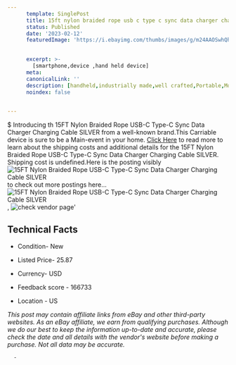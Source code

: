 ```yaml
---
      template: SinglePost
      title: 15ft nylon braided rope usb c type c sync data charger charging cable silver
      status: Published
      date: '2023-02-12'
      featuredImage: 'https://i.ebayimg.com/thumbs/images/g/m24AAOSwhQhY3VAE/s-l225.jpg'
       

      excerpt: >-
        [smartphone,device ,hand held device]
      meta:
      canonicalLink: ''
      description: [handheld,industrially made,well crafted,Portable,Mobile,Compact,Convenient,Lightweight,Maneuverable,Man-portable,Miniature,Carriable,Hand-held,Light,Holdable,Transportable,Mobile device,Pocket-sized,On-the-go,Wireless,Cordless,Compact size,Convenient size, smartphone,device ,hand held device]
      noindex: false
      

---
```

$
      Introducing th 15FT Nylon Braided Rope USB-C Type-C Sync Data Charger Charging Cable SILVER from a well-known brand.This Carriable device  is sure to be a Main-event in your home. [Click Here](https://www.ebay.com/itm/391741836344?hash=item5b35a20c38%3Ag%3Am24AAOSwhQhY3VAE&mkevt=1&mkcid=1&mkrid=711-53200-19255-0&campid=%253CePNCampaignId%253E&customid=%253CreferenceId%253E&toolid=10049) to read more to learn about the shipping costs and additional details for the 15FT Nylon Braided Rope USB-C Type-C Sync Data Charger Charging Cable SILVER. Shipping cost is undefined.Here is the posting visibly ![15FT Nylon Braided Rope USB-C Type-C Sync Data Charger Charging Cable SILVER](https://i.ebayimg.com/thumbs/images/g/m24AAOSwhQhY3VAE/s-l225.jpg) to check out more postings here... ![15FT Nylon Braided Rope USB-C Type-C Sync Data Charger Charging Cable SILVER](https://i.ebayimg.com/images/g/m24AAOSwhQhY3VAE/s-l960.jpg), ![check vendor page]()'

      

 ## Technical Facts 



     
      

 - Condition- New 


      

 - Listed Price- 25.87 


      

 - Currency- USD 


      

 - Feedback score - 166733 


      

 - Location - US 


      
      

 *_This post may contain affiliate links from eBay and other third-party websites. As an eBay affiliate, we earn from qualifying purchases. Although we do our best to keep the information up-to-date and accurate, please check the date and all details with the vendor's website before making a purchase. Not all data may be accurate._*




      -
